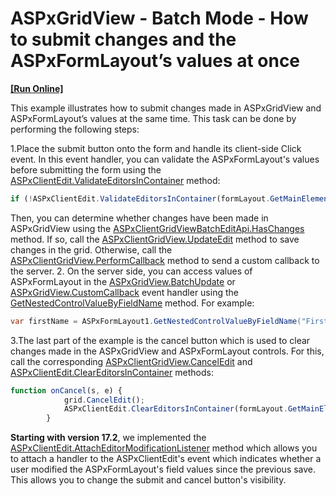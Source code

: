 # ASPxGridView - Batch Mode - How to submit changes and the ASPxFormLayout’s values at once
<!-- run online -->
**[[Run Online]](https://codecentral.devexpress.com/t510345/)**
<!-- run online end -->


This example illustrates how to submit changes made in ASPxGridView and ASPxFormLayout’s values at the same time. This task can be done by performing the following steps:

1.Place the submit button onto the form and handle its client-side Click event. In this event handler, you can validate the ASPxFormLayout's values before submitting the form using the [ASPxClientEdit.ValidateEditorsInContainer](https://documentation.devexpress.com/AspNet/DevExpress.Web.Scripts.ASPxClientEdit.ValidateEditorsInContainer.overloads) method:
```js
if (!ASPxClientEdit.ValidateEditorsInContainer(formLayout.GetMainElement())) return;
```
Then, you can determine whether changes have been made in ASPxGridView using the [ASPxClientGridViewBatchEditApi.HasChanges](https://documentation.devexpress.com/AspNet/DevExpress.Web.Scripts.ASPxClientGridViewBatchEditApi.HasChanges.overloads) method. If so, call the [ASPxClientGridView.UpdateEdit](https://documentation.devexpress.com/AspNet/DevExpress.Web.Scripts.ASPxClientGridView.UpdateEdit.method) method to save changes in the grid. Otherwise, call the [ASPxClientGridView.PerformCallback](https://documentation.devexpress.com/AspNet/DevExpress.Web.Scripts.ASPxClientGridView.PerformCallback.overloads) method to send a custom callback to the server.
2. On the server side, you can access values of ASPxFormLayout  in the [ASPxGridView.BatchUpdate](https://documentation.devexpress.com/AspNet/DevExpress.Web.ASPxGridBase.BatchUpdate.event) or [ASPxGridView.CustomCallback](https://documentation.devexpress.com/AspNet/DevExpress.Web.ASPxGridView.CustomCallback.event) event handler using the [GetNestedControlValueByFieldName](https://documentation.devexpress.com/AspNet/DevExpress.Web.ASPxFormLayout.GetNestedControlValueByFieldName.method) method. For example:
```csharp
var firstName = ASPxFormLayout1.GetNestedControlValueByFieldName("FirstName");
```
3.The last part of the example is the cancel button which is used to clear changes made in the ASPxGridView and ASPxFormLayout controls. For this, call the corresponding [ASPxClientGridView.CancelEdit](https://documentation.devexpress.com/AspNet/DevExpress.Web.Scripts.ASPxClientGridView.CancelEdit.method) and [ASPxClientEdit.ClearEditorsInContainer](https://documentation.devexpress.com/AspNet/DevExpress.Web.Scripts.ASPxClientEdit.ClearEditorsInContainer.overloads) methods:

```js
function onCancel(s, e) {
            grid.CancelEdit();
            ASPxClientEdit.ClearEditorsInContainer(formLayout.GetMainElement());
        }
```

**Starting with version 17.2**, we implemented the [ASPxClientEdit.AttachEditorModificationListener](https://documentation.devexpress.com/AspNet/DevExpress.Web.Scripts.ASPxClientEdit.AttachEditorModificationListener.method) method which allows you to attach a handler to the ASPxClientEdit's event which indicates whether a user modified the ASPxFormLayout's field values since the previous save. This allows you to change the submit and cancel button's visibility.
